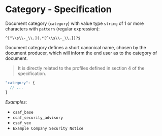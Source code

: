 # Category - Specification

Document category (`category`) with value type `string` of 1 or more characters with `pattern` (regular expression):

```regexp
^[^\\s\\-_\\.](.*[^\\s\\-_\\.])?$
```

Document category defines a short canonical name, chosen by the document producer, which will inform the end user as to
the category of document.

> It is directly related to the profiles defined in section 4 of the specification.

```javascript
"category": {
  // ...
}
```

*Examples*:

* `csaf_base`
* `csaf_security_advisory`
* `csaf_vex`
* `Example Company Security Notice`
